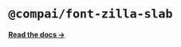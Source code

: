 # `@compai/font-zilla-slab`

[**Read the docs &rarr;**](https://components.ai/docs/typefaces/zilla-slab)
